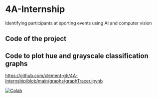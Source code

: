 # 4A-Internship
Identifying participants at sporting events using AI and computer vision

## Code of the project

## Code to plot hue and grayscale classification graphs
https://github.com/clement-gh/4A-Internship/blob/main/graphs/graphTracer.ipynb

[![Colab](https://colab.research.google.com/assets/colab-badge.svg)](https://colab.research.google.com/github/clement-gh/4A-Internship/blob/main/graphs/graphTracer.ipynb)

